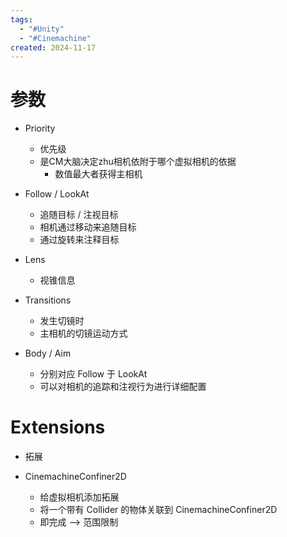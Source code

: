 ```yaml
---
tags:
  - "#Unity"
  - "#Cinemachine"
created: 2024-11-17
---
```


# 参数

- Priority
	- 优先级
	- 是CM大脑决定zhu相机依附于哪个虚拟相机的依据
		- 数值最大者获得主相机

- Follow / LookAt
	- 追随目标 / 注视目标
	- 相机通过移动来追随目标
	- 通过旋转来注释目标

- Lens
	- 视锥信息

- Transitions
	- 发生切镜时
	- 主相机的切镜运动方式

- Body / Aim
	- 分别对应 Follow 于 LookAt
	- 可以对相机的追踪和注视行为进行详细配置
# Extensions 

- 拓展

- CinemachineConfiner2D
	- 给虚拟相机添加拓展
	- 将一个带有 Collider 的物体关联到 CinemachineConfiner2D 
	- 即完成 ——> 范围限制